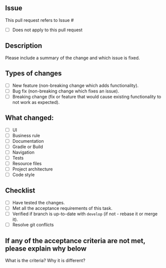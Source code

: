 ## Issue

This pull request refers to Issue #

- [ ] Does not apply to this pull request

## Description

Please include a summary of the change and which issue is fixed.

## Types of changes #

- [ ] New feature (non-breaking change which adds functionality).
- [ ] Bug fix (non-breaking change which fixes an issue).
- [ ] Breaking change (fix or feature that would cause existing functionality to not work as expected).

## What changed: #

- [ ] UI
- [ ] Business rule
- [ ] Documentation
- [ ] Gradle or Build
- [ ] Navigation
- [ ] Tests
- [ ] Resource files
- [ ] Project architecture
- [ ] Code style

## Checklist #

- [ ] Have tested the changes.
- [ ] Met all the acceptance requirements of this task.
- [ ] Verified if branch is up-to-date with `develop` (if not - rebase it or merge it).
- [ ] Resolve git conflicts

## If any of the acceptance criteria are not met, please explain why below #
What is the criteria? Why it is different?
